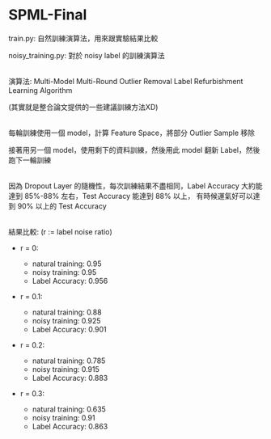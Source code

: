 # SPML-Final

train.py: 自然訓練演算法，用來跟實驗結果比較

noisy_training.py: 對於 noisy label 的訓練演算法  <br /><br />

演算法: Multi-Model Multi-Round Outlier Removal Label Refurbishment Learning Algorithm

(其實就是整合論文提供的一些建議訓練方法XD)  <br /><br />
  
  

每輪訓練使用一個 model，計算 Feature Space，將部分 Outlier Sample 移除

接著用另一個 model，使用剩下的資料訓練，然後用此 model 翻新 Label，然後跑下一輪訓練    <br /><br />

因為 Dropout Layer 的隨機性，每次訓練結果不盡相同，Label Accuracy 大約能達到 85%-88% 左右，Test Accuracy 能達到 88% 以上，
有時候運氣好可以達到 90% 以上的 Test Accuracy<br /><br />

結果比較: (r := label noise ratio)

* r = 0:
  * natural training: 0.95
  * noisy training: 0.95
  * Label Accuracy: 0.956

* r = 0.1:
  * natural training: 0.88
  * noisy training: 0.925
  * Label Accuracy: 0.901

* r = 0.2:
  * natural training: 0.785
  * noisy training: 0.915
  * Label Accuracy: 0.883

* r = 0.3:
  * natural training: 0.635
  * noisy training: 0.91
  * Label Accuracy: 0.863
